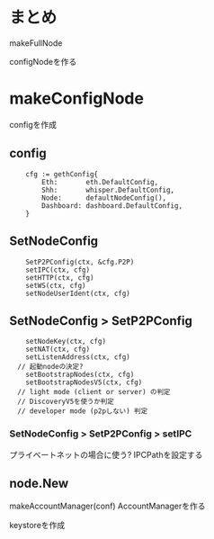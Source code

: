 
# まとめ
makeFullNode

configNodeを作る

# makeConfigNode
configを作成

## config
```
	cfg := gethConfig{
		Eth:       eth.DefaultConfig,
		Shh:       whisper.DefaultConfig,
		Node:      defaultNodeConfig(),
		Dashboard: dashboard.DefaultConfig,
	}
```

## SetNodeConfig
```
	SetP2PConfig(ctx, &cfg.P2P)
	setIPC(ctx, cfg)
	setHTTP(ctx, cfg)
	setWS(ctx, cfg)
	setNodeUserIdent(ctx, cfg)
```

## SetNodeConfig > SetP2PConfig
```
	setNodeKey(ctx, cfg)
	setNAT(ctx, cfg)
	setListenAddress(ctx, cfg)
  // 起動nodeの決定?
	setBootstrapNodes(ctx, cfg)
	setBootstrapNodesV5(ctx, cfg)
  // light mode (client or server) の判定
  // DiscoveryV5を使うか判定
  // developer mode (p2pしない) 判定
```

### SetNodeConfig > SetP2PConfig > setIPC
プライベートネットの場合に使う?
IPCPathを設定する

## node.New
makeAccountManager(conf)
AccountManagerを作る

keystoreを作成
